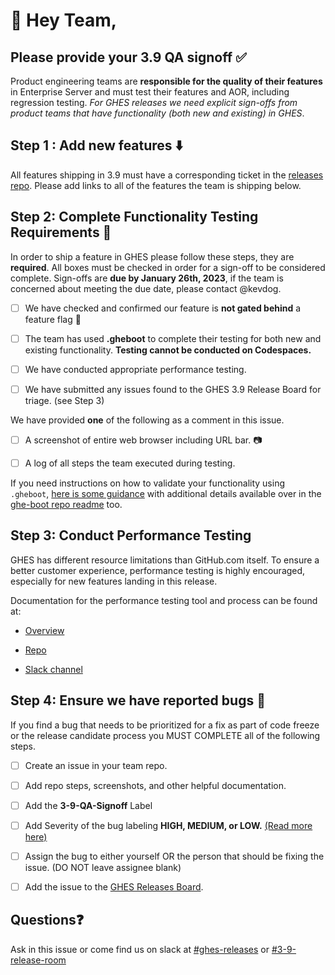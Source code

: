 # 👋 Hey Team,


## Please provide your 3.9 QA signoff ✅ 

Product engineering teams are **responsible for the quality of their features** in Enterprise Server and must test their features and AOR, including regression testing. _For GHES releases we need explicit sign-offs from product teams that have functionality (both new and existing) in GHES_.


## Step 1 : Add new features ⬇️

All features shipping in 3.9 must have a corresponding ticket in the [releases repo](https://github.com/github/releases/issues). Please add links to all of the features the team is shipping below.  


## Step 2: Complete Functionality Testing Requirements 🧪 

In order to ship a feature in GHES please follow these steps, they are **required**. All boxes must be checked in order for a sign-off to be considered complete. Sign-offs are **due by January 26th, 2023**, if the team is concerned about meeting the due date, please contact @kevdog.

- [ ] We have checked and confirmed our feature is **not gated behind** a feature flag 🏴 

- [ ] The team has used **.gheboot** to complete their testing for both new and existing functionality. **Testing cannot be conducted on Codespaces.**

- [ ] We have conducted appropriate performance testing.

- [ ] We have submitted any issues found to the GHES 3.9 Release Board for triage. (see Step 3)

We have provided **one** of the following as a comment in this issue. 

- [  ] A screenshot of entire web browser including URL bar. 📷 

- [  ] A log of all steps the team executed during testing. 

If you need instructions on how to validate your functionality using `.gheboot`, [here is some guidance](https://github.com/github/ghes/blob/main/docs/testing/testing-functionality-on-a-ghes-test-instance.md) with additional details available over in the [ghe-boot repo readme](https://github.com/github/ghe-boot#readme) too.


## Step 3: Conduct Performance Testing

GHES has different resource limitations than GitHub.com itself. To ensure a better customer experience, performance testing is highly encouraged, especially for new features landing in this release. 

Documentation for the performance testing tool and process can be found at:

- [Overview](https://docs.google.com/presentation/d/1T8o85Va9Ro6WzZjWEol_V6xBxFkxAbqn-X_lIBPY1f4/edit#slide=id.g16a881a5466_0_2756)

- [Repo]([https://github.com/github/github-load-test](https://github.com/github/github-load-test))

- [Slack channel](https://github.slack.com/archives/C5QEB8UAG)


## Step 4: Ensure we have reported bugs 🐞 

If you find a bug that needs to be prioritized for a fix as part of code freeze or the release candidate process you MUST COMPLETE all of the following steps.

- [ ] Create an issue in your team repo.

- [ ] Add repo steps, screenshots, and other helpful documentation.

- [ ] Add the **3-9-QA-Signoff** Label

- [ ] Add Severity of the bug labeling **HIGH, MEDIUM, or LOW.** [(Read more here)](https://gist.github.com/i-marsh/d83d4a66679de8a03eaf24a6f67c7856#file-devseverityghes-md)

- [ ] Assign the bug to either yourself OR the person that should be fixing the issue. (DO NOT leave assignee blank)

- [ ] Add the issue to the [GHES Releases Board](https://github.com/orgs/github/projects/5869/views/15).


## Questions❓  

Ask in this issue or come find us on slack at [#ghes-releases](https://github.slack.com/archives/C0FN5LSLR) or [#3-9-release-room](https://github.slack.com/archives/C04TRDWGKQA)